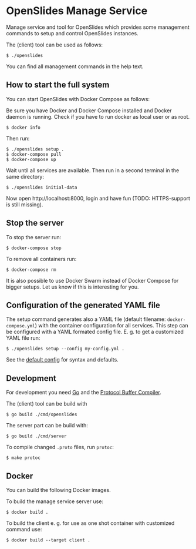 # OpenSlides Manage Service

Manage service and tool for OpenSlides which provides some management commands
to setup and control OpenSlides instances.

The (client) tool can be used as follows:

    $ ./openslides

You can find all management commands in the help text.


## How to start the full system

You can start OpenSlides with Docker Compose as follows:

Be sure you have Docker and Docker Compose installed and Docker daemon is
running. Check if you have to run docker as local user or as root.

    $ docker info

Then run:

    $ ./openslides setup .
    $ docker-compose pull
    $ docker-compose up

Wait until all services are available. Then run in a second terminal in the same directory:

    $ ./openslides initial-data

Now open http://localhost:8000, login and have fun (TODO: HTTPS-support is still missing). 


## Stop the server

To stop the server run:

    $ docker-compose stop

To remove all containers run:

    $ docker-compose rm

It is also possible to use Docker Swarm instead of Docker Compose for bigger
setups. Let us know if this is interesting for you.


## Configuration of the generated YAML file

The setup command generates also a YAML file (default filename: `docker-compose.yml`)
with the container configuration for all services. This step can be configured with
a YAML formated config file. E. g. to get a customized YAML file run:

    $ ./openslides setup --config my-config.yml .

See the [default config](pkg/setup/default-config.yml) for syntax and defaults.


## Development

For development you need [Go](https://golang.org/) and the [Protocol Buffer
Compiler](https://grpc.io/docs/protoc-installation/).

The (client) tool can be build with

    $ go build ./cmd/openslides

The server part can be build with:

    $ go build ./cmd/server

To compile changed `.proto` files, run `protoc`:

    $ make protoc


## Docker

You can build the following Docker images.

To build the manage service server use:

    $ docker build .

To build the client e. g. for use as one shot container with customized command
use:

    $ docker build --target client .
